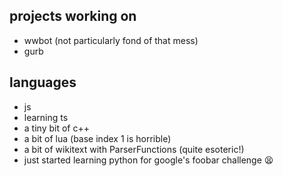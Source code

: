 ## projects working on
- wwbot (not particularly fond of that mess)
- gurb

## languages
- js
- learning ts
- a tiny bit of c++
- a bit of lua (base index 1 is horrible)
- a bit of wikitext with ParserFunctions (quite esoteric!)
- just started learning python for google's foobar challenge 😫
